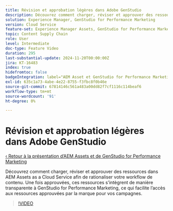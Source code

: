 ```yaml
---
title: Révision et approbation légères dans Adobe GenStudio
description: Découvrez comment charger, réviser et approuver des ressources dans AEM Assets pour les rendre disponibles dans GenStudio for Performance Marketing.
solution: Experience Manager, GenStudio for Performance Marketing
version: Cloud Service
feature-set: Experience Manager Assets, GenStudio for Performance Marketing
topic: Content Supply Chain
role: User
level: Intermediate
doc-type: Feature Video
duration: 295
last-substantial-update: 2024-11-20T00:00:00Z
jira: KT-16483
index: true
hidefromtoc: false
badgeIntegration: label="AEM Asset et GenStudio for Performance Marketing" type="positive"
exl-id: 635c1a73-4abe-4e22-8755-f3fbc8f0b46e
source-git-commit: 67814146c561a483a00dd82f7cf1116c114beaf6
workflow-type: tm+mt
source-wordcount: '91'
ht-degree: 0%

---
```


# Révision et approbation légères dans Adobe GenStudio

[‹ Retour à la présentation d’AEM Assets et de GenStudio for Performance Marketing](./overview.md)

Découvrez comment charger, réviser et approuver des ressources dans AEM Assets as a Cloud Service afin de rationaliser votre workflow de contenu. Une fois approuvées, ces ressources s’intègrent de manière transparente à GenStudio for Performance Marketing, ce qui facilite l’accès aux ressources approuvées par la marque pour vos campagnes.

>[!VIDEO](https://video.tv.adobe.com/v/3439265/?learn=on&enablevpops)
